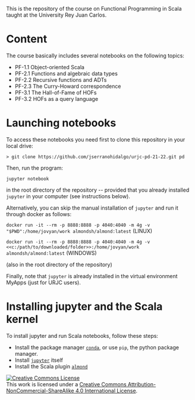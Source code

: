 This is the repository of the course on Functional Programming in
Scala taught at the University Rey Juan Carlos. 

# Content 

The course basically includes several notebooks on the following topics:

* PF-1.1 Object-oriented Scala
* PF-2.1 Functions and algebraic data types
* PF-2.2 Recursive functions and ADTs
* PF-2.3 The Curry-Howard correspondence
* PF-3.1 The Hall-of-Fame of HOFs
* PF-3.2 HOFs as a query language

# Launching notebooks

To access these notebooks you need first to clone this repository in your local drive: 

`> git clone https://github.com/jserranohidalgo/urjc-pd-21-22.git pd`

Then, run the program:

`jupyter notebook` 

in the root directory of the repository -- provided that you already installed
`jupyter` in your computer (see instructions below).

Alternatively, you can skip the manual installation of `jupyter`
and run it through docker as follows:

`docker run -it --rm -p 8888:8888 -p 4040:4040 -m 4g -v "$PWD":/home/jovyan/work almondsh/almond:latest` (LINUX)

`docker run -it --rm -p 8888:8888 -p 4040:4040 -m 4g -v <<c:/path/to/downloaded/folder>>:/home/jovyan/work almondsh/almond:latest` (WINDOWS)

(also in the root directory of the repository)

Finally, note that `jupyter` is already installed in the virtual
environment MyApps (just for URJC users).

# Installing jupyter and the Scala kernel

To install jupyter and run Scala notebooks, follow these steps:

* Install the package manager [`conda`](https://docs.conda.io/en/latest/miniconda.html), or use `pip`, the python package manager.
* Install [`jupyter`](https://jupyter.org/install) itself
* Install the Scala plugin [`almond`](https://almond.sh/docs/quick-start-install)


<a rel="license" href="http://creativecommons.org/licenses/by-nc-sa/4.0/"><img alt="Creative Commons License" style="border-width:0" src="https://i.creativecommons.org/l/by-nc-sa/4.0/88x31.png" /></a><br />This work is licensed under a <a rel="license" href="http://creativecommons.org/licenses/by-nc-sa/4.0/">Creative Commons Attribution-NonCommercial-ShareAlike 4.0 International License</a>.
